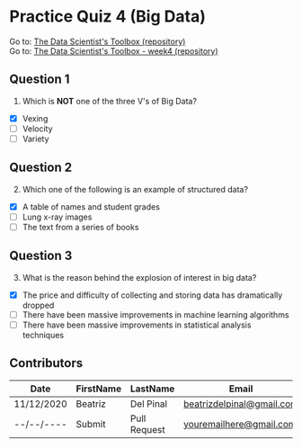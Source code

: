# Practice Quiz 4 (Big Data)

Go to: [The Data Scientist's Toolbox (repository)](https://github.com/bea314/CourseraDS/tree/main/1_The%20Data%20Scientist's%20Toolbox)  
Go to: [The Data Scientist's Toolbox - week4 (repository)](https://github.com/bea314/CourseraDS/tree/main/1_The%20Data%20Scientist's%20Toolbox/week%204)

## Question 1
1. Which is **NOT** one of the three V's of Big Data?
- [x] Vexing
- [ ] Velocity
- [ ] Variety

## Question 2
2. Which one of the following is an example of structured data?
- [x] A table of names and student grades
- [ ] Lung x-ray images
- [ ] The text from a series of books

## Question 3
3. What is the reason behind the explosion of interest in big data?
- [x] The price and difficulty of collecting and storing data has dramatically dropped
- [ ] There have been massive improvements in machine learning algorithms
- [ ] There have been massive improvements in statistical analysis techniques

## Contributors
Date | FirstName | LastName | Email
--- | --- | --- | ---
11/12/2020 | Beatriz |  Del Pinal |  <beatrizdelpinal@gmail.com>
--/--/---- | Submit |  Pull Request | <youremailhere@gmail.com>
